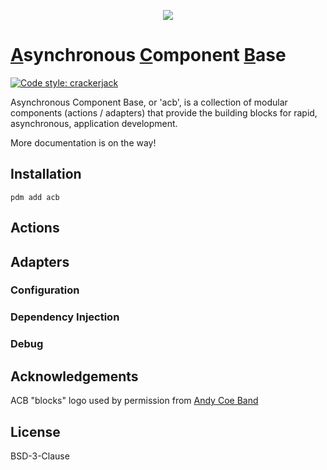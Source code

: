 <p align="center">
<img src="https://drive.google.com/uc?id=1pMUqyvgMkhGYoLz3jBibZDl3J63HEcCC">
</p>

# <u>A</u>synchronous <u>C</u>omponent <u>B</u>ase

[![Code style: crackerjack](https://img.shields.io/badge/code%20style-crackerjack-000042)](https://github.com/lesleslie/crackerjack)


Asynchronous Component Base, or 'acb', is a collection of modular
components (actions / adapters) that provide the building blocks for rapid,
asynchronous, application development.

More documentation is on the way!

## Installation

```
pdm add acb
```

## Actions


## Adapters


### Configuration


### Dependency Injection


### Debug


## Acknowledgements

ACB "blocks" logo used by permission from <a href="https://andycoeband.com">Andy Coe Band</a>


## License

BSD-3-Clause
